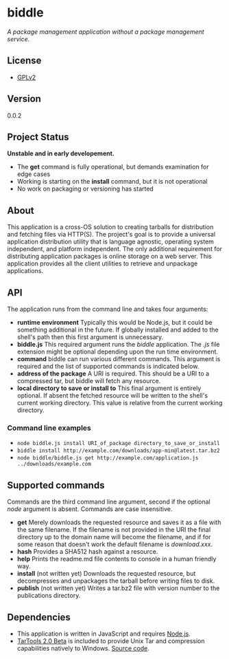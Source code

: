 # biddle

*A package management application without a package management service.*

## License

* [GPLv2](https://opensource.org/licenses/GPL-2.0)

## Version

0.0.2

## Project Status

**Unstable and in early developement.**

* The **get** command is fully operational, but demands examination for edge cases
* Working is starting on the **install** command, but it is not operational
* No work on packaging or versioning has started

## About

This application is a cross-OS solution to creating tarballs for distribution and fetching files via HTTP(S).  The project's goal is to provide a universal application distribution utility that is language agnostic, operating system independent, and platform independent.  The only additional requirement for distributing application packages is online storage on a web server.  This application provides all the client utilities to retrieve and unpackage applications.

## API

The application runs from the command line and takes four arguments:

* **runtime environment** Typically this would be Node.js, but it could be something additional in the future.  If globally installed and added to the shell's path then this first argument is unnecessary.
* **biddle.js** This required argument runs the *biddle* application.  The *.js* file extension might be optional depending upon the run time environment.
* **command** biddle can run various different commands.  This argument is required and the list of supported commands is indicated below.
* **address of the package** A URI is required.  This should be a URI to a compressed tar, but biddle will fetch any resource.
* **local directory to save or install to** This final argument is entirely optional.  If absent the fetched resource will be written to the shell's current working directory.  This value is relative from the current working directory.

### Command line examples

* `node biddle.js install URI_of_package directory_to_save_or_install`
* `biddle install http://example.com/downloads/app-min@latest.tar.bz2`
* `node biddle/biddle.js get http://example.com/application.js ../downloads/example.com`

## Supported commands

Commands are the third command line argument, second if the optional *node* argument is absent.  Commands are case insensitive.

* **get** Merely downloads the requested resource and saves it as a file with the same filename. If the filename is not provided in the URI the final directory up to the domain name will become the filename, and if for some reason that doesn't work the default filename is *download.xxx*.
* **hash** Provides a SHA512 hash against a resource.
* **help** Prints the readme.md file contents to console in a human friendly way.
* **install** (not written yet) Downloads the requested resource, but decompresses and unpackages the tarball before writing files to disk.
* **publish** (not written yet) Writes a tar.bz2 file with version number to the publications directory.

## Dependencies

* This application is written in JavaScript and requires [Node.js](https://nodejs.org/en/).
* [TarTools 2.0 Beta](http://tartool.codeplex.com/releases/view/85391) is included to provide Unix Tar and compression capabilities natively to Windows.  [Source code](http://tartool.codeplex.com/SourceControl/latest).
